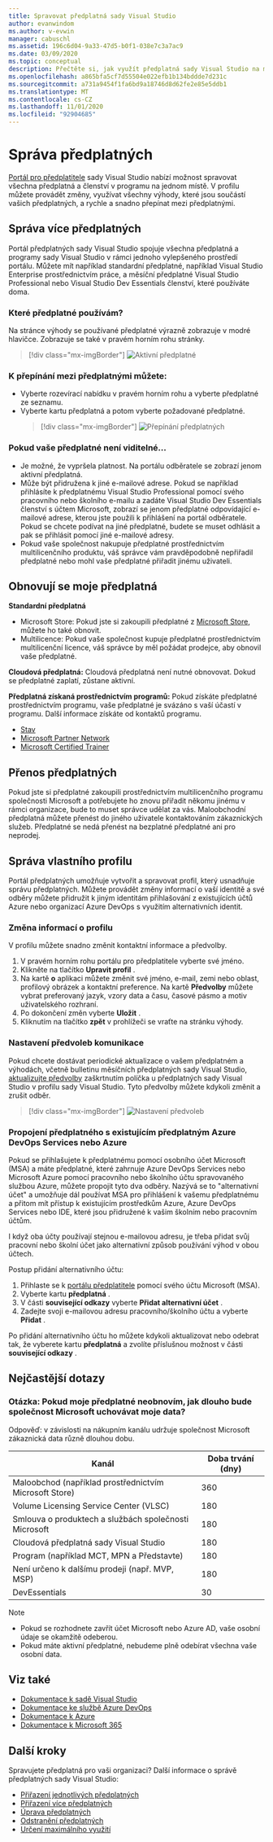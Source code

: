 ```yaml
---
title: Spravovat předplatná sady Visual Studio
author: evanwindom
ms.author: v-evwin
manager: cabuschl
ms.assetid: 196c6d04-9a33-47d5-b0f1-038e7c3a7ac9
ms.date: 03/09/2020
ms.topic: conceptual
description: Přečtěte si, jak využít předplatná sady Visual Studio na maximum.
ms.openlocfilehash: a865bfa5cf7d55504e022efb1b134bddde7d231c
ms.sourcegitcommit: a731a9454f1fa6bd9a18746d8d62fe2e85e5ddb1
ms.translationtype: MT
ms.contentlocale: cs-CZ
ms.lasthandoff: 11/01/2020
ms.locfileid: "92904685"
---
```

# <a name="managing-subscriptions"></a>Správa předplatných

[Portál pro předplatitele](https://my.visualstudio.com) sady Visual Studio nabízí možnost spravovat všechna předplatná a členství v programu na jednom místě. V profilu můžete provádět změny, využívat všechny výhody, které jsou součástí vašich předplatných, a rychle a snadno přepínat mezi předplatnými.

## <a name="managing-multiple-subscriptions"></a>Správa více předplatných

Portál předplatných sady Visual Studio spojuje všechna předplatná a programy sady Visual Studio v rámci jednoho vylepšeného prostředí portálu. Můžete mít například standardní předplatné, například Visual Studio Enterprise prostřednictvím práce, a měsíční předplatné Visual Studio Professional nebo Visual Studio Dev Essentials členství, které používáte doma.

### <a name="which-subscription-am-i-using"></a>Které předplatné používám?

Na stránce výhody se používané předplatné výrazně zobrazuje v modré hlavičce. Zobrazuje se také v pravém horním rohu stránky.
> [!div class="mx-imgBorder"]
> ![Aktivní předplatné](_img/manage-vs-subscriptions/current-subscription-cropped.png "Vaše aktuální předplatné se zobrazí v horní části stránky a v rozevíracím seznamu odběry.")

### <a name="to-switch-between-subscriptions-you-can"></a>K přepínání mezi předplatnými můžete:

- Vyberte rozevírací nabídku v pravém horním rohu a vyberte předplatné ze seznamu.
- Vyberte kartu předplatná a potom vyberte požadované předplatné.
  > [!div class="mx-imgBorder"]
  > ![Přepínání předplatných](_img/manage-vs-subscriptions/change-subscription-resized.png "Kliknutím na kartu předplatná zobrazíte podrobné informace o všech vašich předplatných a mezi nimi přepínat.")

### <a name="if-your-subscription-is-not-visible"></a>Pokud vaše předplatné není viditelné...

- Je možné, že vypršela platnost. Na portálu odběratele se zobrazí jenom aktivní předplatná.
- Může být přidružena k jiné e-mailové adrese. Pokud se například přihlásíte k předplatnému Visual Studio Professional pomocí svého pracovního nebo školního e-mailu a zadáte Visual Studio Dev Essentials členství s účtem Microsoft, zobrazí se jenom předplatné odpovídající e-mailové adrese, kterou jste použili k přihlášení na portál odběratele. Pokud se chcete podívat na jiné předplatné, budete se muset odhlásit a pak se přihlásit pomocí jiné e-mailové adresy.
- Pokud vaše společnost nakupuje předplatné prostřednictvím multilicenčního produktu, váš správce vám pravděpodobně nepřiřadil předplatné nebo mohl vaše předplatné přiřadit jinému uživateli.

## <a name="renewing-my-subscriptions"></a>Obnovují se moje předplatná

**Standardní předplatná**
- Microsoft Store: Pokud jste si zakoupili předplatné z [Microsoft Store](https://www.microsoft.com/store), můžete ho také obnovit.
- Multilicence: Pokud vaše společnost kupuje předplatné prostřednictvím multilicenční licence, váš správce by měl požádat prodejce, aby obnovil vaše předplatné.

**Cloudová předplatná:**  Cloudová předplatná není nutné obnovovat. Dokud se předplatné zaplatí, zůstane aktivní.

**Předplatná získaná prostřednictvím programů:**  Pokud získáte předplatné prostřednictvím programu, vaše předplatné je svázáno s vaší účastí v programu. Další informace získáte od kontaktů programu.

- [Stav](https://imagine.microsoft.com/about)
- [Microsoft Partner Network](https://partner.microsoft.com)
- [Microsoft Certified Trainer](https://www.microsoft.com/learning/mct-certification.aspx)

## <a name="transferring-subscriptions"></a>Přenos předplatných

Pokud jste si předplatné zakoupili prostřednictvím multilicenčního programu společnosti Microsoft a potřebujete ho znovu přiřadit někomu jinému v rámci organizace, bude to muset správce udělat za vás.
Maloobchodní předplatná můžete přenést do jiného uživatele kontaktováním zákaznických služeb. Předplatné se nedá přenést na bezplatné předplatné ani pro neprodej.

## <a name="managing-my-profile"></a>Správa vlastního profilu

Portál předplatných umožňuje vytvořit a spravovat profil, který usnadňuje správu předplatných. Můžete provádět změny informací o vaší identitě a své odběry můžete přidružit k jiným identitám přihlašování z existujících účtů Azure nebo organizací Azure DevOps s využitím alternativních identit.

### <a name="changing-profile-information"></a>Změna informací o profilu

V profilu můžete snadno změnit kontaktní informace a předvolby.

1. V pravém horním rohu portálu pro předplatitele vyberte své jméno.
2. Klikněte na tlačítko **Upravit profil** .
3. Na kartě **o** aplikaci můžete změnit své jméno, e-mail, zemi nebo oblast, profilový obrázek a kontaktní preference. Na kartě **Předvolby** můžete vybrat preferovaný jazyk, vzory data a času, časové pásmo a motiv uživatelského rozhraní.
4. Po dokončení změn vyberte **Uložit** .
5. Kliknutím na tlačítko **zpět** v prohlížeči se vraťte na stránku výhody.

### <a name="setting-communications-preferences"></a>Nastavení předvoleb komunikace
Pokud chcete dostávat periodické aktualizace o vašem předplatném a výhodách, včetně bulletinu měsíčních předplatných sady Visual Studio, [aktualizujte předvolby](https://app.vsaex.visualstudio.com/me?workflowID=devprogram&tab=edit) zaškrtnutím políčka u předplatných sady Visual Studio v profilu sady Visual Studio. Tyto předvolby můžete kdykoli změnit a zrušit odběr. 

   > [!div class="mx-imgBorder"]
   > ![Nastavení předvoleb](_img/manage-vs-subscriptions/change-prefs.png "Pro příjem aktualizací zaškrtněte políčko pro e-maily programu Visual Studio Subscriptions.")
   
### <a name="linking-my-subscription-to-existing-azure-devops-services-or-azure-subscriptions"></a>Propojení předplatného s existujícím předplatným Azure DevOps Services nebo Azure
Pokud se přihlašujete k předplatnému pomocí osobního účet Microsoft (MSA) a máte předplatné, které zahrnuje Azure DevOps Services nebo Microsoft Azure pomocí pracovního nebo školního účtu spravovaného službou Azure, můžete propojit tyto dva odběry. Nazývá se to "alternativní účet" a umožňuje dál používat MSA pro přihlášení k vašemu předplatnému a přitom mít přístup k existujícím prostředkům Azure, Azure DevOps Services nebo IDE, které jsou přidružené k vašim školním nebo pracovním účtům.

I když oba účty používají stejnou e-mailovou adresu, je třeba přidat svůj pracovní nebo školní účet jako alternativní způsob používání výhod v obou účtech.

Postup přidání alternativního účtu:

1. Přihlaste se k [portálu předplatitele](https://my.visualstudio.com?wt.mc_id=o~msft~docs) pomocí svého účtu Microsoft (MSA).
2. Vyberte kartu **předplatná** .
3. V části **související odkazy** vyberte **Přidat alternativní účet** .
4. Zadejte svoji e-mailovou adresu pracovního/školního účtu a vyberte **Přidat** .

Po přidání alternativního účtu ho můžete kdykoli aktualizovat nebo odebrat tak, že vyberete kartu **předplatná** a zvolíte příslušnou možnost v části **související odkazy** .

## <a name="frequently-asked-questions"></a>Nejčastější dotazy

### <a name="q-if-i-do-not-renew-my-subscription-how-long-will-microsoft-keep-my-data"></a>Otázka: Pokud moje předplatné neobnovím, jak dlouho bude společnost Microsoft uchovávat moje data?
Odpověď: v závislosti na nákupním kanálu udržuje společnost Microsoft zákaznická data různě dlouhou dobu.

| Kanál                                                | Doba trvání (dny) |
|--------------------------------------------------------|-----------------|
|    Maloobchod (například prostřednictvím Microsoft Store)               |    360          |
|    Volume Licensing Service Center (VLSC)              |    180          |
|    Smlouva o produktech a službách společnosti Microsoft    |    180          |
|    Cloudová předplatná sady Visual Studio                   |    180          |
|    Program (například MCT, MPN a Představte)          |    180          |
|    Není určeno k dalšímu prodeji (např. MVP, MSP)                      |    180          |
|    DevEssentials                                       |    30           |

> [!NOTE]
> - Pokud se rozhodnete zavřít účet Microsoft nebo Azure AD, vaše osobní údaje se okamžitě odeberou.
> - Pokud máte aktivní předplatné, nebudeme plně odebírat všechna vaše osobní data.

## <a name="see-also"></a>Viz také
- [Dokumentace k sadě Visual Studio](/visualstudio/)
- [Dokumentace ke službě Azure DevOps](/azure/devops/)
- [Dokumentace k Azure](/azure/)
- [Dokumentace k Microsoft 365](/microsoft-365/)

## <a name="next-steps"></a>Další kroky
Spravujete předplatná pro vaši organizaci?  Další informace o správě předplatných sady Visual Studio:
- [Přiřazení jednotlivých předplatných](assign-license.md)
- [Přiřazení více předplatných](assign-license-bulk.md)
- [Úprava předplatných](edit-license.md)
- [Odstranění předplatných](delete-license.md)
- [Určení maximálního využití](maximum-usage.md)